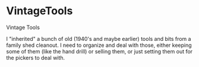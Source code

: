 VintageTools
============

Vintage Tools

I "inherited" a bunch of old (1940's and maybe earlier) tools and bits from a family shed cleanout.  I need to organize and deal with those, either keeping some of them (like the hand drill) or selling them, or just setting them out for the pickers to deal with.
